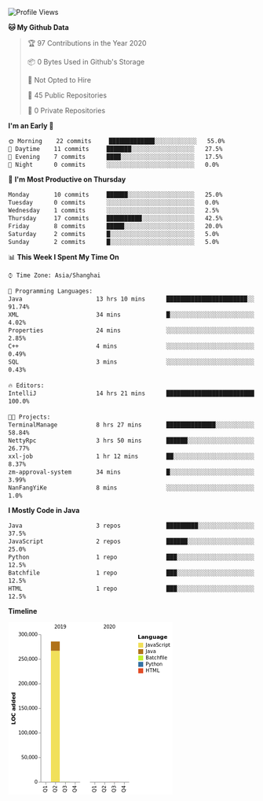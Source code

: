 <!--START_SECTION:waka-->
![Profile Views](http://img.shields.io/badge/Profile%20Views-0-blue)

**🐱 My Github Data** 

> 🏆 97 Contributions in the Year 2020
 > 
> 📦 0 Bytes Used in Github's Storage 
 > 
> 🚫 Not Opted to Hire
 > 
> 📜 45 Public Repositories 
 > 
> 🔑 0 Private Repositories  
 > 
**I'm an Early 🐤** 

```text
🌞 Morning    22 commits     █████████████░░░░░░░░░░░░   55.0% 
🌆 Daytime    11 commits     ███████░░░░░░░░░░░░░░░░░░   27.5% 
🌃 Evening    7 commits      ████░░░░░░░░░░░░░░░░░░░░░   17.5% 
🌙 Night      0 commits      ░░░░░░░░░░░░░░░░░░░░░░░░░   0.0%

```
📅 **I'm Most Productive on Thursday** 

```text
Monday       10 commits     ██████░░░░░░░░░░░░░░░░░░░   25.0% 
Tuesday      0 commits      ░░░░░░░░░░░░░░░░░░░░░░░░░   0.0% 
Wednesday    1 commits      ░░░░░░░░░░░░░░░░░░░░░░░░░   2.5% 
Thursday     17 commits     ██████████░░░░░░░░░░░░░░░   42.5% 
Friday       8 commits      █████░░░░░░░░░░░░░░░░░░░░   20.0% 
Saturday     2 commits      █░░░░░░░░░░░░░░░░░░░░░░░░   5.0% 
Sunday       2 commits      █░░░░░░░░░░░░░░░░░░░░░░░░   5.0%

```


📊 **This Week I Spent My Time On** 

```text
⌚︎ Time Zone: Asia/Shanghai

💬 Programming Languages: 
Java                     13 hrs 10 mins      ███████████████████████░░   91.74% 
XML                      34 mins             █░░░░░░░░░░░░░░░░░░░░░░░░   4.02% 
Properties               24 mins             ░░░░░░░░░░░░░░░░░░░░░░░░░   2.85% 
C++                      4 mins              ░░░░░░░░░░░░░░░░░░░░░░░░░   0.49% 
SQL                      3 mins              ░░░░░░░░░░░░░░░░░░░░░░░░░   0.43%

🔥 Editors: 
IntelliJ                 14 hrs 21 mins      █████████████████████████   100.0%

🐱‍💻 Projects: 
TerminalManage           8 hrs 27 mins       ██████████████░░░░░░░░░░░   58.84% 
NettyRpc                 3 hrs 50 mins       ██████░░░░░░░░░░░░░░░░░░░   26.77% 
xxl-job                  1 hr 12 mins        ██░░░░░░░░░░░░░░░░░░░░░░░   8.37% 
zm-approval-system       34 mins             █░░░░░░░░░░░░░░░░░░░░░░░░   3.99% 
NanFangYiKe              8 mins              ░░░░░░░░░░░░░░░░░░░░░░░░░   1.0%

```

**I Mostly Code in Java** 

```text
Java                     3 repos             █████████░░░░░░░░░░░░░░░░   37.5% 
JavaScript               2 repos             ██████░░░░░░░░░░░░░░░░░░░   25.0% 
Python                   1 repo              ███░░░░░░░░░░░░░░░░░░░░░░   12.5% 
Batchfile                1 repo              ███░░░░░░░░░░░░░░░░░░░░░░   12.5% 
HTML                     1 repo              ███░░░░░░░░░░░░░░░░░░░░░░   12.5%

```


**Timeline**

![Chart not found](https://raw.githubusercontent.com/2720851545/2720851545/master/charts/bar_graph.png) 


<!--END_SECTION:waka-->
